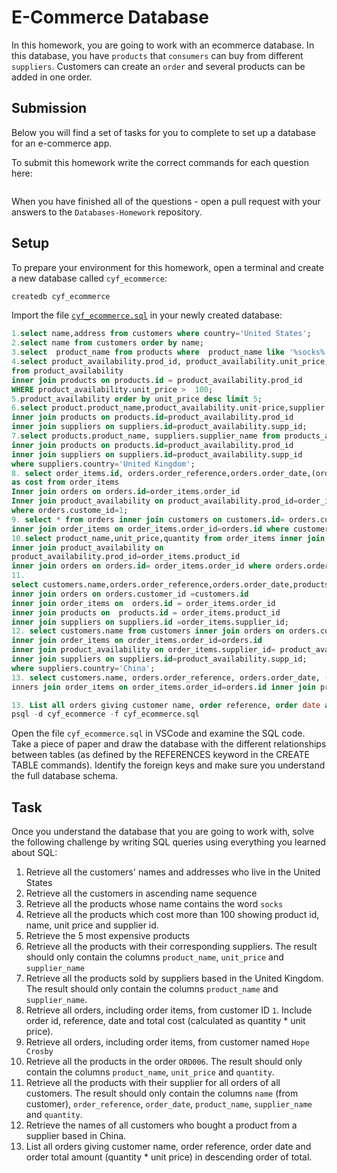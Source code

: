# E-Commerce Database

In this homework, you are going to work with an ecommerce database. In this database, you have `products` that `consumers` can buy from different `suppliers`. Customers can create an `order` and several products can be added in one order.

## Submission

Below you will find a set of tasks for you to complete to set up a database for an e-commerce app.

To submit this homework write the correct commands for each question here:
```sql


```

When you have finished all of the questions - open a pull request with your answers to the `Databases-Homework` repository.

## Setup

To prepare your environment for this homework, open a terminal and create a new database called `cyf_ecommerce`:

```sql
createdb cyf_ecommerce
```

Import the file [`cyf_ecommerce.sql`](./cyf_ecommerce.sql) in your newly created database:

```sql
1.select name,address from customers where country='United States';
2.select name from customers order by name;
3.select  product_name from products where  product_name like '%socks%';select unit_price from;
4.select product_availability.prod_id, product_availability.unit_price, product_availability.supp_id
from product_availability
inner join products on products.id = product_availability.prod_id
WHERE product_availability.unit_price >  100;
5.product_availability order by unit_price desc limit 5;
6.select product.product_name,product_availability.unit-price,supplier.supplier_name from product_availability 
inner join products on products.id=product_availability.prod_id
inner join suppliers on suppliers.id=product_availability.supp_id;
7.select products.product_name, suppliers.supplier_name from products_availability
inner join products on products.id=product_availability.prod_id
inner join suppliers on suppliers.id=product_availability.supp_id
where suppliers.country='United Kingdom';
8. select order_items.id, orders.order_reference,orders.order_date,(order_items.quantity * product_availability.unit_price )
as cost from order_items 
Inner join orders on orders.id=order_items.order_id
Inner join product_availability on product_availability.prod_id=order_items.product_id
where orders.custome_id=1;
9. select * from orders inner join customers on customers.id= orders.customer_id 
inner join order_items on order_items.order_id=orders.id where customers.name='Hope Crosby';
10.select product_name,unit_price,quantity from order_items inner join products on products.id=order_items.product_id
inner join product_availability on 
product_availability.prod_id=order_items.product_id 
inner join orders on orders.id= order_items.order_id where orders.order_reference='ORD006';
11.
select customers.name,orders.order_reference,orders.order_date,products.product_name,suppliers.supplier_name,order_items.quantity from customers
inner join orders on orders.customer_id =customers.id
inner join order_items on  orders.id = order_items.order_id
inner join products on  products.id = order_items.product_id
inner join suppliers on suppliers.id =order_items.supplier_id;
12. select customers.name from customers inner join orders on orders.customer_id=customers.id
inner join order_items on order_items.order_id=orders.id
inner join product_availability on order_items.supplier_id= product_availability.supp_id
inner join suppliers on suppliers.id=product_availability.supp_id;
where suppliers.country='China';
13. select customers.name, orders.order_reference, orders.order_date, (quantity * unit price) as total from customers inner join orders on orders.customer_id=customers.id
inners join order_items on order_items.order_id=orders.id inner join product_availability on product_availability.prod_id=order_items.product_id;

13. List all orders giving customer name, order reference, order date and order total amount (quantity * unit price) 
psql -d cyf_ecommerce -f cyf_ecommerce.sql
```

Open the file `cyf_ecommerce.sql` in VSCode and examine the SQL code. Take a piece of paper and draw the database with the different relationships between tables (as defined by the REFERENCES keyword in the CREATE TABLE commands). Identify the foreign keys and make sure you understand the full database schema.

## Task

Once you understand the database that you are going to work with, solve the following challenge by writing SQL queries using everything you learned about SQL:

1. Retrieve all the customers' names and addresses who live in the United States
2. Retrieve all the customers in ascending name sequence
3. Retrieve all the products whose name contains the word `socks`
4. Retrieve all the products which cost more than 100 showing product id, name, unit price and supplier id.
5. Retrieve the 5 most expensive products
6. Retrieve all the products with their corresponding suppliers. The result should only contain the columns `product_name`, `unit_price` and `supplier_name`
7. Retrieve all the products sold by suppliers based in the United Kingdom. The result should only contain the columns `product_name` and `supplier_name`.
8. Retrieve all orders, including order items, from customer ID `1`. Include order id, reference, date and total cost (calculated as quantity * unit price).
9. Retrieve all orders, including order items, from customer named `Hope Crosby`
10. Retrieve all the products in the order `ORD006`. The result should only contain the columns `product_name`, `unit_price` and `quantity`.
11. Retrieve all the products with their supplier for all orders of all customers. The result should only contain the columns `name` (from customer), `order_reference`, `order_date`, `product_name`, `supplier_name` and `quantity`.
12. Retrieve the names of all customers who bought a product from a supplier based in China.
13. List all orders giving customer name, order reference, order date and order total amount (quantity * unit price) in descending order of total.

